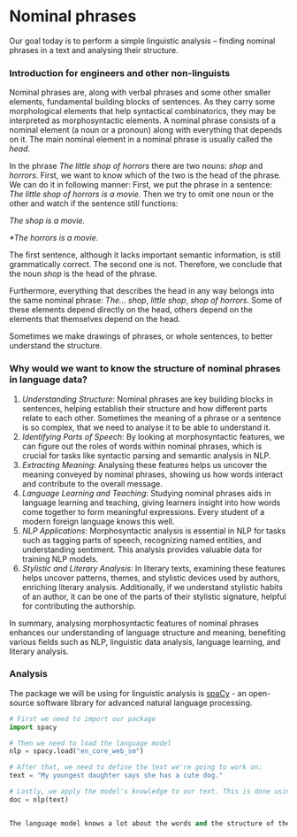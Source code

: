 # Nominal phrases
Our goal today is to perform a simple linguistic analysis – finding nominal phrases in a text and analysing their structure.

### Introduction for engineers and other non-linguists
Nominal phrases are, along with verbal phrases and some other smaller elements, fundamental building blocks of sentences. As they carry some morphological elements that help syntactical combinatorics, they may be interpreted as morphosyntactic elements. A nominal phrase consists of a nominal element (a noun or a pronoun) along with everything that depends on it. The main nominal element in a nominal phrase is usually called the *head*.

In the phrase _The little shop of horrors_ there are two nouns: _shop_ and _horrors_.  First, we want to know which of the two is the head of the phrase. We can do it in following manner: First, we put the phrase in a sentence:  _The little shop of horrors is a movie._ Then we try to omit one noun or the other and watch if the sentence still functions:

_The shop is a movie._

_*The horrors is a movie._ 

The first sentence, although it lacks important semantic information, is still grammatically correct. The second one is not. Therefore, we conclude that the noun _shop_ is the head of the phrase.

Furthermore, everything that describes the head in any way belongs into the same nominal phrase: _The… shop_, _little shop_, _shop of horrors_. Some of these elements depend directly on the head, others depend on the elements that themselves depend on the head.

Sometimes we make drawings of phrases, or whole sentences, to better understand the structure.

### Why would we want to know the structure of nominal phrases in language data?

1. *Understanding Structure*: Nominal phrases are key building blocks in sentences, helping establish their structure and how different parts relate to each other. Sometimes the meaning of a phrase or a sentence is so complex, that we need to analyse it to be able to understand it.
2. *Identifying Parts of Speech*: By looking at morphosyntactic features, we can figure out the roles of words within nominal phrases, which is crucial for tasks like syntactic parsing and semantic analysis in NLP.
3. *Extracting Meaning*: Analysing these features helps us uncover the meaning conveyed by nominal phrases, showing us how words interact and contribute to the overall message.
4. *Language Learning and Teaching*: Studying nominal phrases aids in language learning and teaching, giving learners insight into how words come together to form meaningful expressions. Every student of a modern foreign language knows this well.
5. *NLP Applications*: Morphosyntactic analysis is essential in NLP for tasks such as tagging parts of speech, recognizing named entities, and understanding sentiment. This analysis provides valuable data for training NLP models.
6. *Stylistic and Literary Analysis*: In literary texts, examining these features helps uncover patterns, themes, and stylistic devices used by authors, enriching literary analysis. Additionally, if we understand stylistic habits of an author, it can be one of the parts of their stylistic signature, helpful for contributing the authorship.

In summary, analysing morphosyntactic features of nominal phrases enhances our understanding of language structure and meaning, benefiting various fields such as NLP, linguistic data analysis, language learning, and literary analysis.

### Analysis
The package we will be using for linguistic analysis is [spaCy](https://spacy.io) - an open-source software library for advanced natural language processing.

```python
# First we need to import our package
import spacy

# Then we need to load the language model
nlp = spacy.load("en_core_web_sm")

# After that, we need to define the text we're going to work on:
text = "My youngest daughter says she has a cute dog."

# Lastly, we apply the model's knowledge to our text. This is done using the following line of code:
doc = nlp(text)


The language model knows a lot about the words and the structure of the chosen language, in our case, English.
